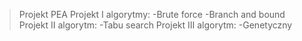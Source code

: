 >Projekt PEA
>Projekt I algorytmy:
-Brute force
-Branch and bound
>Projekt II algorytm:
-Tabu search
>Projekt III algorytm:
-Genetyczny
